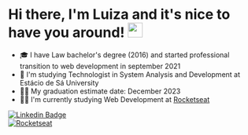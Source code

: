 # Hi there, I'm Luiza and it's nice to have you around! <img src="https://raw.githubusercontent.com/kaueMarques/kaueMarques/master/hi.gif" width="30px">

- :mortar_board: I have Law bachelor's degree (2016) and started professional transition to web development in september 2021
- :open_book: I'm studying Technologist in System Analysis and Development at Estácio de Sá University
- :woman_student: My graduation estimate date: December 2023
- :woman_technologist: I'm currently studying Web Development at [Rocketseat](https://github.com/Rocketseat)

[![Linkedin Badge](https://img.shields.io/badge/-LinkedIn-0D0D0D?style=flat-square&logo=Linkedin&logoColor=white&link=https://www.linkedin.com/in/luizabchagas/)](https://www.linkedin.com/in/luizabchagas/) 
<br>
[![Rocketseat](https://img.shields.io/badge/luizabchagas-Rocketseat-blueviolet?data%3Aimage%2Fpng%3Bbase64%2CiVBORw0KGgoAAAANSUhEUgAAAMgAAADICAIAAAAiOjnJAAAJI0lEQVR42uzSUQ0AAAQAURWgf1Yl%2FHnbS3C7qJpzYCyMhbEwlgoYC2NhLDAWxsJYYCyMhbHAWBgLY4GxMBbGAmNhLIwFxsJYGAuMhbEwFhgLY2EsMBbGwlhgLIyFscBYGAtjgbEwFsYCY2Gsn5a9c2CSZFnD8H%2B4zbFte6Z7PNPm2rZt7957j23btm3b%2Bh%2FnPVMnOnp7G1k1FRVTNW%2FEE1jvTD6Rmf3lB7uloL5kvDC73mzKolhEHcwm%2B%2BqRx47P%2BQscDH2%2Fzf320sG7g10XDTZsairzFeU0mk02ikVk4%2B04CaVScSz65%2BHwT9s976wcfijUffFQ4xbYZrPkUyySjpGmnUejv0MgWSx13k2xUkL6alfBEgUsH7qPYpHk5NjLDwS%2FU2AVdrjqIifFSgqxLBi4Sdl25e04xct7coizYSNu5QqsWjH8YPIPiRSLVBU6Dkd%2BUWDVDs97ObZShhuSQ9aOPa3AqoOhHyoKehnHIub8rNrxln3Ohk1VhQMWc3bs57e4XpNrFc7N7urFDJASMx5nNk2%2BHDNjf%2FAbxNNxtaopGtof%2BFqeVXP%2B%2FPfCTrHIIsftSS1RcGdf7LjD9B8rxTKT%2Fro1EEIVcG5mWYv4Vmgm3dVLjkX%2FUEssR%2F0GZjeYSXl%2B96HQDxBCLXBRayzz5NorZq9YBGfWVvdbsEF1jkZ%2F2%2Bn9YH7%2FDdjA8rKqZpVYxLLYcZuwK8rZ6%2F8cbs0WsUhH1TysujbgGjcrxCK59spdvo%2B0sQphrcZSt%2FHFIoiqI71Ts%2B1qkeNWhLUMLhaxmnORcaCZVdvcb9kthYa%2FvBPL3L5rNbMK79AIZxg%2F3EAc9eulJxoNQNC1u3qp8eNYpLpo8HD4Z822KxSEGT9ASnB93jz5imZWbXW9YTXnGF8sMta8VzOrdnjfL8iuM%2F6TDkEY6WjkN22swmlbXeg0%2FiM0weaxN%2FC5Vhf2Pwfq1xo%2Fu4FYLblSxro2zOm9ChEN44vF5IW1Y09pZtXGiZcQfTV%2Btxni7zyrmVWIWklXK4OLRWqLR6RiQG2AxOyPpWOybaUo1stYW4wEzl2%2BDzWzal7fdTruwEaxemuWHwh%2BO%2FWy%2B%2FZE6wE01EseCzXZVg4%2FrJlV2z3v6uDCTrFybGXIGS%2FIrj3%2FJ8sXOW67sIvLwoGbL7zZeNpPaGbVFtcb%2BL%2BxVeRMp6nMeyj8oxRmDHdfiraL8Gygft0e%2F2dpbs2rRx9vrQibps7HtooohNPGqgOh78ryutiDVAcsHbwnQRpYIpilifNxxfADaNOoWSy0q3oRuybr4p3YIqUL6wIU4LMdt17y0MuPKT%2FFNGVf4MvC7AaKpQ9aykO6sAqnc3NZgAMEdIO7%2FZguxJpsPcTJFHpC6so%2Fk8GFPdj1P%2BQMUiw9jXvYH%2FxaO0uUJy%2BYdQfF%2BmYmW7Vh4gVdJi%2FwKESX%2FZl8Ya8s7Of0L702J94X%2BEp7aY5Eftvl%2B%2FhoNF3usq%2FjDMfK6bq9bE2g638Hwz9oZhVCshUFPVMZzP90tk36drRm9Amc1BRL9xTmNCCurUX9u%2BcdPEcmFOCjoxUSFmK%2FB6rlZ1VzEKZxaK%2BcK%2FDCI%2FiM%2BBaKChNqoDe7Xs2zV6X6JNFZtXCJ886lzrukXu0Uy1DYrYX%2BznNHIr9MJ2N4vGX%2FVOTJgtSJDRPPS3qtG3s6W3xmBMUyJCV5bZsUFTEfifzadX4Xf5PJ2lOzFD2SbZY82sMMUjMmlPo6TmPrktXpBUlaVIRiiXQ47kE5F84ykbafaAFCPyhWciCHu%2B0oRsbH9%2FYYqFub%2FvFnm%2Bft4txmykGxUoJyCUQvUUAx3Lg9PpKEIhxELJEZfKFV2NKQzUwzKFYGYs1C1409g0hmgnZLnHfFTkYo6Os8a%2BWtXASKheFssd0IBajIhYob%2BAYszeWBUPdFvs4zMgJOhGIhlJVQ0Lxq5BFb7NZFKJZiwt2XJPbLc7%2BJ9v%2FTmrVMKBau6kl7h%2BLWVZbXSQkolnKQ1pK8fV7kZ9y6FPVNIHzSyW1NHxTdPPkqw6HiUCwZvRgQa0AjIfHRpoRiWdB4Q3SAW%2BDzhtIJakGxRM7BFhgji2VD9zB5IRMMkNYsVTI%2Fd%2BKl6qLUjRsJxUIpn%2BISiaHGbVSEYiXvP4P0c8FM0T3%2BT%2FHxcMXwQ3P7rkFOhKN%2BHR95KFbK2YJSCkN61o0%2Fg5CEjMp3wqOws2pB%2Buwr1Dvwqk6xlIDqKzwOwqGk2VdSsoMQhGIlnGuYDb5q5FHm9FEs5eRlVaPV9m7fJ7iGx9f94UEQ9RS4pEMpjPJCBqlQiw5CscryOxc6bjkSN%2F9tt%2B%2FT%2BpLx%2BN%2FTUTUf%2BVgt5UGuvRAUK7YbJYDNKdxzCYtLKZbCXiDYqNLOLH0PvWi43hRLHsipEphc%2BlNH5TwuOcWSlb%2Fwukh4HZ3ZuOQUS7y%2BuVukuBksctzKJReFYgW7L4I0IqCqgktOsUS7fewPiDZLdrUd4ZILQbH6alfAGEEGG7dwyYWgWOvkjJjvrl7CJadYQtd2WbMFUU3PJadYmVk3%2Fqys9nyZm8wSioX0TkQZxPv3O%2BrXc70pVmbCPZeKWzVQt46LTbEyY7cUSvPoM4JM9rriMa60EBQLfYtFrEJWVmleO5dZFIq1fvx5gb3qc2RocY1FoViYMoLUq4zlXA2lLi4wxZLBWPOejFYNNmzm6lIseVUSOzzvpbdqtHk3l5ZiyaOpzJfGKpQQtlaEuK4USzaLHbentuqb6kJ28qBYikpPU83DgVU1hezKR7EUMdayN6lVCJay1yPFUs6myZeT3db%2FbK%2Bcw7WkWMrPwbVjT2LE0vz%2B6%2BOtmmjZz4WkWNOPjjahaXvMKlfbYa4ixZo%2BlmWD90hWofEV5i5zCSmWCrRVRrFLSeNP60vY3phiqVSQs8P7vmQV3wEplmo4GzbCKoCcGa4cxVKt69Wh0I84B5kLSrFUA90c14w%2BDquCnf9DI2QuG8VSMU%2Fmz2DX%2F9jYmGKpBiY37%2FF%2FMVVjw72KYqnH%2FP4bmsv8XCqKpW6tc1cLy5cplmz%2BbpcORAAAAAAA%2BVsvco1wY9VYjdVYNVZjNVaN1ViNVWM1VmPVWI3VWDVWYzVWjdVYjVVjNVZj1ViN1Vg1VmM1Vo3VWI1VYzVWY9VYjdVYNVZjNVYBxSmJPsRa390AAAAASUVORK5CYII%3D?style=flat&labelColor=0D0D0D)](https://app.rocketseat.com.br/me/luiza-bozko-chagas-09991)

<!--
**luizabchagas/luizabchagas** is a ✨ _special_ ✨ repository because its `README.md` (this file) appears on your GitHub profile.

Here are some ideas to get you started:

- 🔭 I’m currently working on ...
- 🌱 I’m currently learning ...
- 👯 I’m looking to collaborate on ...
- 🤔 I’m looking for help with ...
- 💬 Ask me about ...
- 📫 How to reach me: ...
- 😄 Pronouns: ...
- ⚡ Fun fact: ...
-->
